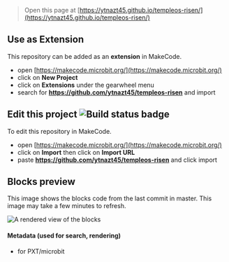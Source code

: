 
> Open this page at [https://ytnazt45.github.io/templeos-risen/](https://ytnazt45.github.io/templeos-risen/)

## Use as Extension

This repository can be added as an **extension** in MakeCode.

* open [https://makecode.microbit.org/](https://makecode.microbit.org/)
* click on **New Project**
* click on **Extensions** under the gearwheel menu
* search for **https://github.com/ytnazt45/templeos-risen** and import

## Edit this project ![Build status badge](https://github.com/ytnazt45/templeos-risen/workflows/MakeCode/badge.svg)

To edit this repository in MakeCode.

* open [https://makecode.microbit.org/](https://makecode.microbit.org/)
* click on **Import** then click on **Import URL**
* paste **https://github.com/ytnazt45/templeos-risen** and click import

## Blocks preview

This image shows the blocks code from the last commit in master.
This image may take a few minutes to refresh.

![A rendered view of the blocks](https://github.com/ytnazt45/templeos-risen/raw/master/.github/makecode/blocks.png)

#### Metadata (used for search, rendering)

* for PXT/microbit
<script src="https://makecode.com/gh-pages-embed.js"></script><script>makeCodeRender("{{ site.makecode.home_url }}", "{{ site.github.owner_name }}/{{ site.github.repository_name }}");</script>
